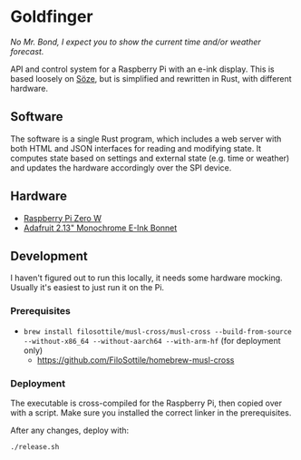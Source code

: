 # Goldfinger

_No Mr. Bond, I expect you to show the current time and/or weather forecast._

API and control system for a Raspberry Pi with an e-ink display. This is based loosely on [Söze](https://github.com/lucasPickering/soze), but is simplified and rewritten in Rust, with different hardware.

## Software

The software is a single Rust program, which includes a web server with both HTML and JSON interfaces for reading and modifying state. It computes state based on settings and external state (e.g. time or weather) and updates the hardware accordingly over the SPI device.

## Hardware

- [Raspberry Pi Zero W](https://www.raspberrypi.org/products/pi-zero/)
- [Adafruit 2.13" Monochrome E-Ink Bonnet](https://www.adafruit.com/product/4687)

## Development

I haven't figured out to run this locally, it needs some hardware mocking. Usually it's easiest to just run it on the Pi.

### Prerequisites

- `brew install filosottile/musl-cross/musl-cross --build-from-source --without-x86_64 --without-aarch64 --with-arm-hf` (for deployment only)
  - https://github.com/FiloSottile/homebrew-musl-cross

### Deployment

The executable is cross-compiled for the Raspberry Pi, then copied over with a script. Make sure you installed the correct linker in the prerequisites.

After any changes, deploy with:

```sh
./release.sh
```
